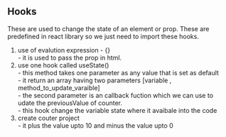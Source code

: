 Hooks
------
These are used to change the state of an element or prop.
These are predefined in react library so we just need to import these hooks.


1. use of evalution expression - {}  <br/>
       - it is used to pass the prop in html. <br/>
2. use one hook called useState() <br/>
       - this method takes one parameter as any value that is set as default  <br/>
       - it return an array having two parameters [variable , method_to_update_varaible]  <br/>
       - the second parameter is an callback fuction which we can use to udate the previousValue of counter.  <br/>
       - this hook change the variable state where it avaibale into the code  <br/>
3. create couter project <br/>
       - it plus the value upto 10 and minus the value upto 0
